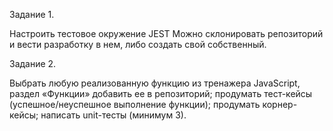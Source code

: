 Задание 1.

Настроить тестовое окружение JEST
Можно склонировать репозиторий и вести разработку в нем, либо создать свой собственный.


Задание 2. 

Выбрать любую реализованную функцию из тренажера JavaScript, раздел «Функции»
добавить ее в репозиторий;
продумать тест-кейсы (успешное/неуспешное выполнение функции);
продумать корнер-кейсы; 
написать unit-тесты (минимум 3).
